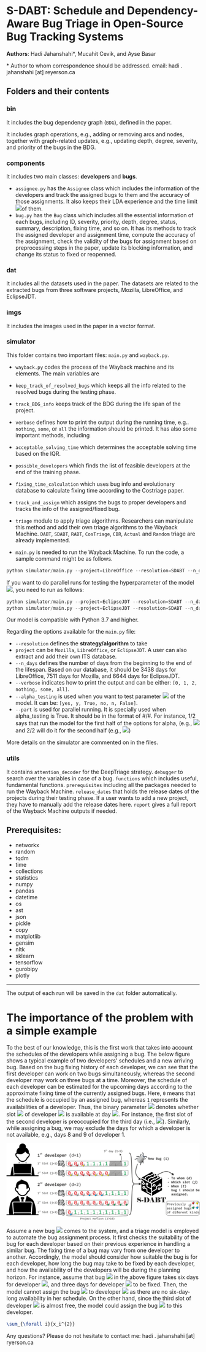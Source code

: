 # S-DABT: Schedule and Dependency-Aware Bug Triage in Open-Source Bug Tracking Systems

**Authors**: Hadi Jahanshahi*, Mucahit Cevik, and Ayse Basar

\* Author to whom correspondence should be addressed. email: hadi . jahanshahi [at] reyerson.ca

## Folders and their contents 

### bin
It includes the bug dependency graph (`BDG`), defined in the paper. 

It includes graph operations, e.g., adding or removing arcs and nodes, together with graph-related updates, e.g., updating depth, degree, severity, and priority of the bugs in the BDG.

### components
It includes two main classes: **developers** and **bugs**. 
* `assignee.py` has the `Assignee` class which includes the information of the developers and track the assigned bugs to them and the accuracy of those assignments. It also keeps their LDA experience and the time limit <img src="https://render.githubusercontent.com/render/math?math=L">of them.
* `bug.py` has the `Bug` class which includes all the essential information of each bugs, including ID, severity, priority, depth, degree, status, summary, description, fixing time, and so on. It has its methods to track the assigned developer and assignment time, compute the accuracy of the assignment, check the validity of the bugs for assignment based on preprocessing steps in the paper, update its blocking information, and change its status to fixed or reopenned. 


### dat
It includes all the datasets used in the paper. The datasets are related to the extracted bugs from three software projects, Mozilla, LibreOffice, and EclipseJDT.

### imgs
It includes the images used in the paper in a vector format.

### simulator
This folder contains two important files: `main.py` and `wayback.py`.

*  `wayback.py` codes the process of the Wayback machine and its elements. The main variables are
  *  `keep_track_of_resolved_bugs` which keeps all the info related to the resolved bugs during the testing phase.
  *  `track_BDG_info` keeps track of the BDG during the life span of the project.
  *  `verbose` defines how to print the output during the running time, e.g.. `nothing`, `some`, or `all` the information should be printed.
  It has also some important methods, including
  * `acceptable_solving_time` which determines the acceptable solving time based on the IQR.
  * `possible_developers` which finds the list of feasible developers at the end of the training phase.
  * `fixing_time_calculation` which uses bug info and evolutionary database to calculate fixing time according to the Costriage paper.
  * `track_and_assign` which assigns the bugs to proper developers and tracks the info of the assigned/fixed bug.
  * `triage` module to apply triage algorithms. Researchers can manipulate this method and add their own triage algorithms to the Wayback Machine. `DABT`, `SDABT`, `RABT`, `CosTriage`, `CBR`, `Actual` and `Random` triage are already implemented.

* `main.py` is needed to run the Wayback Machine. 
To run the code, a sample command might be as follows. 

```python
python simulator/main.py --project=LibreOffice --resolution=SDABT --n_days=3438  --verbose=0
```

If you want to do parallel runs for testing the hyperparameter of the model <img src="https://render.githubusercontent.com/render/math?math=\alpha">, you need to run as follows:
```python
python simulator/main.py --project=EclipseJDT --resolution=SDABT --n_days=6644 --alpha_testing=yes --part=1/2
python simulator/main.py --project=EclipseJDT --resolution=SDABT --n_days=6644 --alpha_testing=yes --part=2/2
```

Our model is compatible with Python 3.7 and higher.

Regarding the options available for the `main.py` file:
  * `--resolution` defines the **strategy/algorithm** to take
  * `project` can be `Mozilla`, `LibreOffice`, or `EclipseJDT`. A user can also extract and add their own ITS database. 
  * `--n_days` defines the number of days from the beginning to the end of the lifespan. Based on our database, it should be 3438 days for LibreOffice,  7511 days for Mozilla, and 6644 days for EclipseJDT.
  * `--verbose` indicates how to print the output and can be either: ```[0, 1, 2, nothing, some, all]```.
  * `--alpha_testing` is used when you want to test parameter <img src="https://render.githubusercontent.com/render/math?math=\alpha"> of the model. It can be: ```[yes, y, True, no, n, False]```.
  * `--part` is used for parallel running. It is specially used when alpha_testing is True. It should be in the format of #/#. For instance, 1/2 says that run the model for the first half of the options for alpha, (e.g., <img src="https://render.githubusercontent.com/render/math?math=\{0.0, 0.1, 0.2, 0.3, 0.4, 0.5\}"> and 2/2 will do it for the second half (e.g., <img src="https://render.githubusercontent.com/render/math?math=\{0.6, 0.7, 0.8, 0.9 ,1.0\}">)

More details on the simulator are commented on in the files.

### utils
It contains `attention_decoder` for the DeepTriage strategy. `debugger` to search over the variables in case of a bug. `functions` which includes useful, fundamental functions. `prerequisites` including all the packages needed to run the Wayback Machine. `release_dates` that holds the release dates of the projects during their testing phase. If a user wants to add a new project, they have to manually add the release dates here. `report` gives a full report of the Wayback Machine outputs if needed.


## Prerequisites:
 * networkx 
 * random
 * tqdm
 * time
 * collections
 * statistics
 * numpy
 * pandas
 * datetime
 * os
 * ast
 * json
 * pickle
 * copy
 * matplotlib
 * gensim 
 * nltk 
 * sklearn 
 * tensorflow
 * gurobipy 
 * plotly

____________
The output of each run will be saved in the `dat` folder automatically. 


# The importance of the problem with a simple example

To the best of our knowledge, this is the first work that takes into account the schedules of the developers while assigning a bug. 
The below figure shows a typical example of two developers' schedules and a new arriving bug. 
Based on the bug fixing history of each developer, we can see that the first developer can work on two bugs simultaneously, whereas the second developer may work on three bugs at a time. 
Moreover, the schedule of each developer can be estimated for the upcoming days according to the approximate fixing time of the currently assigned bugs. 
Here, `0` means that the schedule is occupied by an assigned bug, whereas `1` represents the availabilities of a developer. 
Thus, the binary parameter <img src="https://render.githubusercontent.com/render/math?math=T_{jt}^d"> denotes whether slot <img src="https://render.githubusercontent.com/render/math?math=j"> of developer <img src="https://render.githubusercontent.com/render/math?math=d"> is available at day <img src="https://render.githubusercontent.com/render/math?math=t">. 
For instance, the first slot of the second developer is preoccupied for the third day (i.e., <img src="https://render.githubusercontent.com/render/math?math=T_{13}^2 = 0">). 
Similarly, while assigning a bug, we may exclude the days for which a developer is not available, e.g., days 8 and 9 of developer 1.

![Developers' schedule](https://raw.githubusercontent.com/HadiJahanshahi/SDABT/main/imgs/Schedule-slot-developers.png)

Assume a new bug <img src="https://render.githubusercontent.com/render/math?math=i"> comes to the system, and a triage model is employed to automate the bug assignment process.
It first checks the suitability of the bug for each developer based on their previous experience in handling a similar bug. 
The fixing time of a bug may vary from one developer to another. 
Accordingly, the model should consider how suitable the bug is for each developer, how long the bug may take to be fixed by each developer, and how the availability of the developers will be during the planning horizon. 
For instance, assume that bug <img src="https://render.githubusercontent.com/render/math?math=i"> in the above figure takes six days for developer <img src="https://render.githubusercontent.com/render/math?math=d_1">, and three days for developer <img src="https://render.githubusercontent.com/render/math?math=d_2"> to be fixed.
Then, the model cannot assign the bug <img src="https://render.githubusercontent.com/render/math?math=i"> to developer <img src="https://render.githubusercontent.com/render/math?math=d_1"> as there are no six-day-long availability in her schedule. 
On the other hand, since the third slot of developer <img src="https://render.githubusercontent.com/render/math?math=d_2"> is almost free, the model could assign the bug <img src="https://render.githubusercontent.com/render/math?math=i"> to this developer.

```LaTeX
\sum_{\forall i}{x_i^{2}}
```


Any questions? Please do not hesitate to contact me: hadi . jahanshahi [at] ryerson.ca
